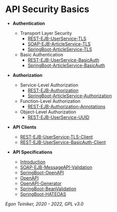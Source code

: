 # API Security Basics 

* **Authentication**
     * Transport Layer Security 
         * [REST-EJB-UserService-TLS](api-authentication/tls/REST-EJB-UserService-TLS)
         * [SOAP-EJB-ArticleService-TLS](api-authentication/tls/SOAP-EJB-ArticleService-TLS) 
         * [SpringBoot-ArticleService-TLS](api-authentication/tls/SpringBoot-ArticleService-TLS)
     * Basic Authentication
         * [REST-EJB-UserService-BasicAuth](api-authentication/basic/REST-EJB-UserService-BasicAuth)
         * [SpringBoot-ArticleService-BasicAuth](api-authentication/basic/SpringBoot-ArticleService-BasicAuth)

* **Authorization**
   * Service-Level Authorization
       * [REST-EJB-Authorization](api-authorization/REST-EJB-Authorization)
       * [SpringBoot-ArticleService-Authorization](api-authorization/SpringBoot-ArticleService-Authorization) 
   * Function-Level Authorization
       * [REST-EJB-Authorization-Annotations](api-authorization/REST-EJB-Authorization-Annotations) 
   * Object-Level Authorization
       * [REST-EJB-UserService-UUID](api-authorization/REST-EJB-UserService-UUID)  

* **API Clients** 
   * [REST-EJB-UserService-TLS-Client](api-clients/REST-EJB-UserService-TLS-Client)
   * [REST-EJB-UserService-BasicAuth-Client](api-clients/REST-EJB-UserService-BasicAuth-Client) 

* **API Specifications**
     * [Introduction](api-specifications/README.md)
     * [SOAP-EJB-MessageAPI-Validation](api-specifications/SOAP-EJB-MessageAPI-Validation)
     * [SpringBoot-OpenAPI](api-specifications/SpringBoot-OpenAPI)
     * [OpenAPI](api-specifications/OpenAPI)
     * [OpenAPI-Generator](api-specifications/OpenAPI-Generator)
     * [SpringBoot-BeanValidation](api-specifications/SpringBoot-ArticleService-BeanValidation)
     * [SpringBoot-HATEOAS](api-specifications/SpringBoot-HATEOAS) 

*Egon Teiniker, 2020 - 2022, GPL v3.0*
